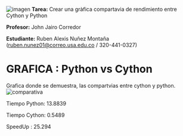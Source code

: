 ![imagen](https://user-images.githubusercontent.com/83742525/117239546-9f3afa00-adf4-11eb-9326-88be3b1c5393.png)
**Tarea:** Crear una gràfica compartavia de rendimiento entre Cython y Python

**Profesor:** John Jairo Corredor

**Estudiante:** Ruben Alexis Nuñez Montaña (ruben.nunez01@correo.usa.edu.co / 320-441-0327)



# GRAFICA : Python vs Cython
Grafica donde se demuestra, las compartvias entre cython y python.
![comparativa](https://user-images.githubusercontent.com/83742525/117239124-d0ff9100-adf3-11eb-9efd-4b6a845c654d.png)

Tiempo Python: 13.8839

Tiempo Cython: 0.5489

SpeedUp : 25.294
